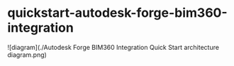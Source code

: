 # quickstart-autodesk-forge-bim360-integration

![diagram](./Autodesk Forge BIM360 Integration Quick Start architecture diagram.png)